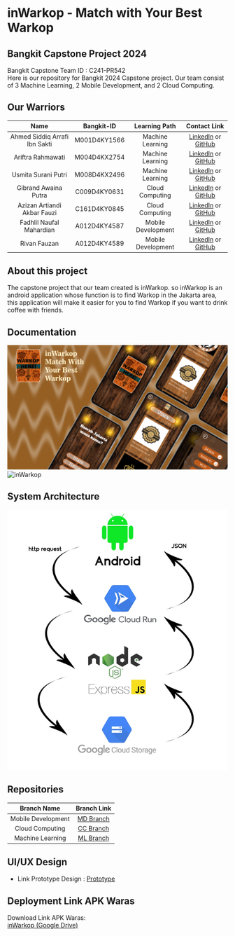 # inWarkop - Match with Your Best Warkop

## Bangkit Capstone Project 2024

Bangkit Capstone Team ID : C241-PR542 <br>
Here is our repository for Bangkit 2024 Capstone project. Our team consist of 3 Machine Learning, 2 Mobile Development, and 2 Cloud Computing.

## Our Warriors

|              Name              | Bangkit-ID   |   Learning Path    |                                                       Contact Link                                                       |
| :----------------------------: | :----------: | :----------------: | :----------------------------------------------------------------------------------------------------------------------: |
|  Ahmed Siddiq Arrafi Ibn Sakti | M001D4KY1566 |  Machine Learning  |     [LinkedIn](https://www.linkedin.com/in/ahmed-sakti-1128641b4/) or [GitHub](https://github.com/ahmedsiddiqar)         |
|        Ariftra Rahmawati       | M004D4KX2754 |  Machine Learning  |                [LinkedIn](https://www.linkedin.com/) or [GitHub](https://github.com)                                     |
|       Usmita Surani Putri      | M008D4KX2496 |  Machine Learning  |              [LinkedIn](https://www.linkedin.com/in/usmitasurani/) or [GitHub](https://github.com/usmitasp)              |
|       Gibrand Awaina Putra     | C009D4KY0631 |  Cloud Computing   |    [LinkedIn](https://www.linkedin.com/in/gibrand-awaina-putra-37022022b/) or [GitHub](https://github.com/Gibrand22)     |
|   Azizan Artiandi Akbar Fauzi  | C161D4KY0845 |  Cloud Computing   |      [LinkedIn](http://www.linkedin.com/in/azizan-artiandi-1552412a3) or [GitHub](https://github.com/Jijan5)             |
|     Fadhlil Naufal Mahardian   | A012D4KY4587 | Mobile Development |        [LinkedIn](https://www.linkedin.com/in/fadhlil-naufal-mahardian/) or [GitHub](https://github.com/fadhlilnm)       |
|          Rivan Fauzan          | A012D4KY4589 | Mobile Development |         [LinkedIn](http://www.linkedin.com/in/rivan-fauzan-082622258) or [GitHub](https://github.com/rivanansar)         |

## About this project

The capstone project that our team created is inWarkop. so inWarkop is an android application whose function is to find Warkop in the Jakarta area, this application will make it easier for you to find Warkop if you want to drink coffee with friends.

## Documentation

![inWarkop](assets/Documentation.png)
![inWarkop](https://github.com/fadhlilnm/C241-PR542/blob/b2afb9c5d6e454309207c0ce2189168847f876e9/assets/APIdocumentation.jpg)

## System Architecture

![SystemArchitecture](assets/Architecture.jpg)

## Repositories

|    Branch Name     |                                      Branch Link                                         |
| :----------------: | :--------------------------------------------------------------------------------------: |
| Mobile Development | [MD Branch](https://github.com/fadhlilnm/C241-PR542/tree/MD) |
|  Cloud Computing   | [CC Branch](https://github.com/fadhlilnm/C241-PR542/tree/CC)      |
|  Machine Learning  | [ML Branch](https://github.com/fadhlilnm/C241-PR542/tree/ML)       |

## UI/UX Design

- Link Prototype Design : [Prototype](https://www.figma.com/proto/E3FdMv9JI6ztkQxKpM5VH7/Capstone-Project?page-id=344%3A211&node-id=344%3A246&viewport=465%2C233%2C0.32&scaling=scale-down&starting-point-node-id=344%3A239) 

## Deployment Link APK Waras

Download Link APK Waras:<br>
[inWarkop (Google Drive)](https://drive.google.com/drive/u/4/folders/1Ab0YwTP36JpWb2J52iYDjUWgD9VJCY9Q)
